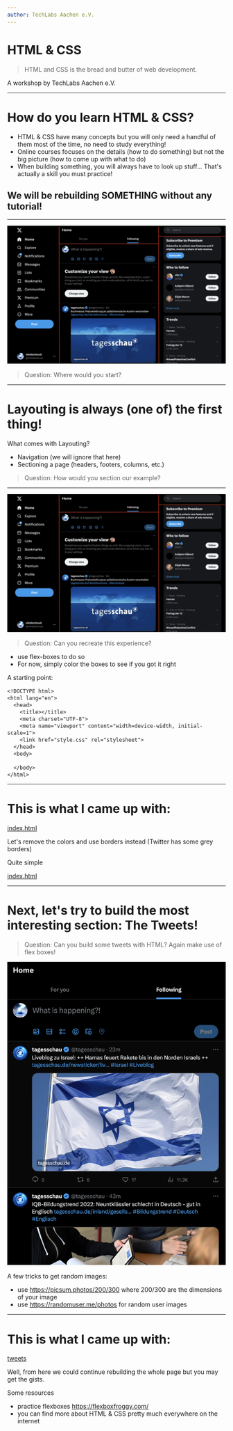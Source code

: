 ```yaml
---
author: TechLabs Aachen e.V.
---
```


# HTML & CSS

> HTML and CSS is the bread and butter of web development. 

A workshop by TechLabs Aachen e.V.

---

# How do you learn HTML & CSS?

- HTML & CSS have many concepts but you will only need a handful of them most
of the time, no need to study everything!
- Online courses focuses on the details (how to do something) but not the big
picture (how to come up with what to do) 
- When building something, you will always have to look up stuff... That's
actually a skill you must practice!


## We will be rebuilding SOMETHING without any tutorial!


---

![Twitter](./xitter.png)

> Question: Where would you start?

---

# Layouting is always (one of) the first thing!

What comes with Layouting?
- Navigation (we will ignore that here)
- Sectioning a page (headers, footers, columns, etc.)

> Question: How would you section our example?



---

![sections](./xitter-sectioned.jpg)

> Question: Can you recreate this experience?

- use flex-boxes to do so
- For now, simply color the boxes to see if you got it right

A starting point:

```
<!DOCTYPE html>
<html lang="en">
  <head>
    <title></title>
    <meta charset="UTF-8">
    <meta name="viewport" content="width=device-width, initial-scale=1">
    <link href="style.css" rel="stylesheet">
  </head>
  <body>

  </body>
</html>
```

---

# This is what I came up with:

[index.html](./sections/index.html)

Let's remove the colors and use borders instead (Twitter has some grey borders)

Quite simple 

[index.html](./border/index.html)

---

# Next, let's try to build the most interesting section: The Tweets!

> Question: Can you build some tweets with HTML? Again make use of flex boxes!

![tweets](./tweets.png)

A few tricks to get random images:
- use https://picsum.photos/200/300 where 200/300 are the dimensions of your image
- use https://randomuser.me/photos for random user images

---

# This is what I came up with:

[tweets](./tweets/index.html)

Well, from here we could continue rebuilding the whole page but you may get the gists.

Some resources
- practice flexboxes https://flexboxfroggy.com/
- you can find more about HTML & CSS pretty much everywhere on the internet

